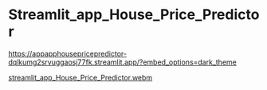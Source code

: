 # Streamlit_app_House_Price_Predictor
 
https://appapphousepricepredictor-dqlkumg2srvuggaosj77fk.streamlit.app/?embed_options=dark_theme


[streamlit_app_House_Price_Predictor.webm](https://github.com/user-attachments/assets/9691e14b-8b38-4a9a-96c4-4e24de4f79f7)
